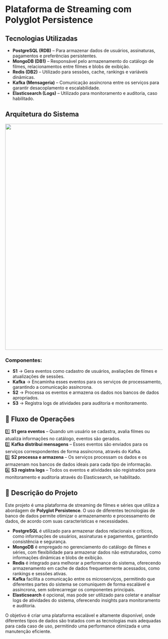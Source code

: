 # Plataforma de Streaming com Polyglot Persistence

## Tecnologias Utilizadas

- **PostgreSQL (RDB)** – Para armazenar dados de usuários, assinaturas, pagamentos e preferências persistentes.  
- **MongoDB (DB1)** – Responsável pelo armazenamento do catálogo de filmes, relacionamentos entre filmes e blobs de exibição.  
- **Redis (DB2)** – Utilizado para sessões, cache, rankings e variáveis dinâmicas.  
- **Kafka (Mensageria)** – Comunicação assíncrona entre os serviços para garantir desacoplamento e escalabilidade.  
- **Elasticsearch (Logs)** – Utilizado para monitoramento e auditoria, caso habilitado.

## Arquitetura do Sistema

<p align="center">
  <img src="https://github.com/user-attachments/assets/20049402-7c0a-41d9-a1db-efb088342faa" width="720"/>
</p>

### Componentes:

- **S1** → Gera eventos como cadastro de usuários, avaliações de filmes e atualizações de sessões.  
- **Kafka** → Encaminha esses eventos para os serviços de processamento, garantindo a comunicação assíncrona.  
- **S2** → Processa os eventos e armazena os dados nos bancos de dados apropriados.  
- **S3** → Registra logs de atividades para auditoria e monitoramento.

## 🔄 Fluxo de Operações

1️⃣ **S1 gera eventos** – Quando um usuário se cadastra, avalia filmes ou atualiza informações no catálogo, eventos são gerados.  
2️⃣ **Kafka distribui mensagens** – Esses eventos são enviados para os serviços correspondentes de forma assíncrona, através do Kafka.  
3️⃣ **S2 processa e armazena** – Os serviços processam os dados e os armazenam nos bancos de dados ideais para cada tipo de informação.  
4️⃣ **S3 registra logs** – Todos os eventos e atividades são registrados para monitoramento e auditoria através do Elasticsearch, se habilitado.

## 📜 Descrição do Projeto

Este projeto é uma plataforma de streaming de filmes e séries que utiliza a abordagem de **Polyglot Persistence**. O uso de diferentes tecnologias de banco de dados permite otimizar o armazenamento e processamento de dados, de acordo com suas características e necessidades.

- **PostgreSQL** é utilizado para armazenar dados relacionais e críticos, como informações de usuários, assinaturas e pagamentos, garantindo consistência e segurança.  
- **MongoDB** é empregado no gerenciamento do catálogo de filmes e séries, com flexibilidade para armazenar dados não estruturados, como informações dinâmicas e blobs de exibição.  
- **Redis** é integrado para melhorar a performance do sistema, oferecendo armazenamento em cache de dados frequentemente acessados, como rankings e sessões ativas.  
- **Kafka** facilita a comunicação entre os microserviços, permitindo que diferentes partes do sistema se comuniquem de forma escalável e assíncrona, sem sobrecarregar os componentes principais.  
- **Elasticsearch** é opcional, mas pode ser utilizado para coletar e analisar logs de atividades do sistema, oferecendo insights para monitoramento e auditoria.

O objetivo é criar uma plataforma escalável e altamente disponível, onde diferentes tipos de dados são tratados com as tecnologias mais adequadas para cada caso de uso, permitindo uma performance otimizada e uma manutenção eficiente.
